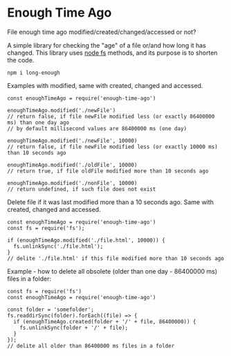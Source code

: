# Enough Time Ago

File enough time ago modified/created/changed/accessed or not?

A simple library for checking the "age" of a file or/and how long it has changed. This library uses [node fs](https://nodejs.org/api/fs.html) methods, and its purpose is to shorten the code.

```{}
npm i long-enough
```

Examples with modified, same with created, changed and accessed.

```{js}
const enoughTimeAgo = require('enough-time-ago')

enoughTimeAgo.modified('./newFile')
// return false, if file newFile modified less (or exactly 86400000 ms) than one day ago
// by default millisecond values are 86400000 ms (one day)

enoughTimeAgo.modified('./newFile', 10000)
// return false, if file newFile modified less (or exactly 10000 ms) than 10 seconds ago

enoughTimeAgo.modified('./oldFile', 10000)
// return true, if file oldFile modified more than 10 seconds ago

enoughTimeAgo.modified('./nonFile', 10000)
// return undefined, if such file does not exist
```

Delete file if it was last modified more than a 10 seconds ago.
Same with created, changed and accessed.

```{js}
const enoughTimeAgo = require('enough-time-ago')
const fs = require('fs');

if (enoughTimeAgo.modified('./file.html', 10000)) {
  fs.unlinkSync('./file.html');
}
// delite './file.html' if this file modified more than 10 seconds ago
```

Example - how to delete all obsolete (older than one day - 86400000 ms) files in a folder:

```{js}
const fs = require('fs')
const enoughTimeAgo = require('enough-time-ago')

const folder = 'somefolder';
fs.readdirSync(folder).forEach((file) => {
  if (enoughTimeAgo.created(folder + '/' + file, 86400000)) {
    fs.unlinkSync(folder + '/' + file);
  }
});
// delite all older than 86400000 ms files in a folder
```
